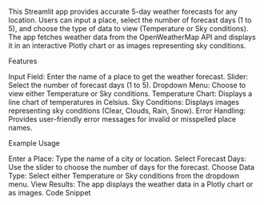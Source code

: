 This Streamlit app provides accurate 5-day weather forecasts for any location. Users can input a place, select the number of forecast days (1 to 5), and choose the type of data to view (Temperature or Sky conditions). The app fetches weather data from the OpenWeatherMap API and displays it in an interactive Plotly chart or as images representing sky conditions.



Features

Input Field: Enter the name of a place to get the weather forecast.
Slider: Select the number of forecast days (1 to 5).
Dropdown Menu: Choose to view either Temperature or Sky conditions.
Temperature Chart: Displays a line chart of temperatures in Celsius.
Sky Conditions: Displays images representing sky conditions (Clear, Clouds, Rain, Snow).
Error Handling: Provides user-friendly error messages for invalid or misspelled place names.



Example Usage

Enter a Place: Type the name of a city or location.
Select Forecast Days: Use the slider to choose the number of days for the forecast.
Choose Data Type: Select either Temperature or Sky conditions from the dropdown menu.
View Results: The app displays the weather data in a Plotly chart or as images.
Code Snippet
